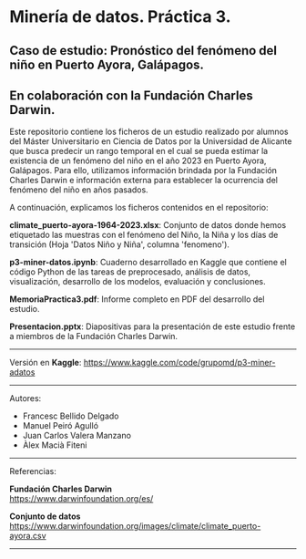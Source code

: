 # Minería de datos. Práctica 3.

## Caso de estudio: Pronóstico del fenómeno del niño en Puerto Ayora, Galápagos.

## En colaboración con la Fundación Charles Darwin.

Este repositorio contiene los ficheros de un estudio realizado por alumnos del Máster Universitario en Ciencia de Datos por la Universidad de Alicante que busca predecir un rango temporal en el cual se pueda estimar la existencia de un fenómeno del niño en el año 2023 en Puerto Ayora, Galápagos. Para ello, utilizamos información brindada por la Fundación Charles Darwin e información externa para establecer la ocurrencia del fenómeno del niño en años pasados. 

A continuación, explicamos los ficheros contenidos en el repositorio:

**climate_puerto-ayora-1964-2023.xlsx**: Conjunto de datos donde hemos etiquetado las muestras con el fenómeno del Niño, la Niña y los días de transición (Hoja 'Datos Niño y Niña', columna 'fenomeno').

**p3-miner-datos.ipynb**: Cuaderno desarrollado en Kaggle que contiene el código Python de las tareas de preprocesado, análisis de datos, visualización, desarrollo de los modelos, evaluación y conclusiones.

**MemoriaPractica3.pdf**: Informe completo en PDF del desarrollo del estudio.

**Presentacion.pptx**: Diapositivas para la presentación de este estudio frente a miembros de la Fundación Charles Darwin.

---

Versión en **Kaggle**: https://www.kaggle.com/code/grupomd/p3-miner-adatos

---

Autores:

- Francesc Bellido Delgado
- Manuel Peiró Agulló
- Juan Carlos Valera Manzano
- Àlex Macià Fiteni

---

Referencias:

**Fundación Charles Darwin** </br>
https://www.darwinfoundation.org/es/

**Conjunto de datos** </br>
https://www.darwinfoundation.org/images/climate/climate_puerto-ayora.csv

---